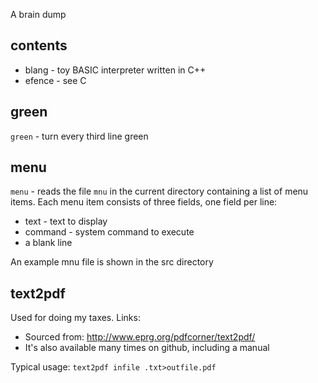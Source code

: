 A brain dump

## contents

* blang - toy BASIC interpreter written in C++
* efence - see C

## green
`green` - turn every third line green

## menu
`menu` - reads the file `mnu` in the current directory containing a list
of menu items. Each menu item consists of three fields, one field per line:

* text - text to display
* command - system command to execute
* a blank line

An example mnu file is shown in the src directory

## text2pdf

Used for doing my taxes. Links:

* Sourced from: http://www.eprg.org/pdfcorner/text2pdf/
* It's also available many times on github, including a manual

Typical usage: `text2pdf infile .txt>outfile.pdf`
